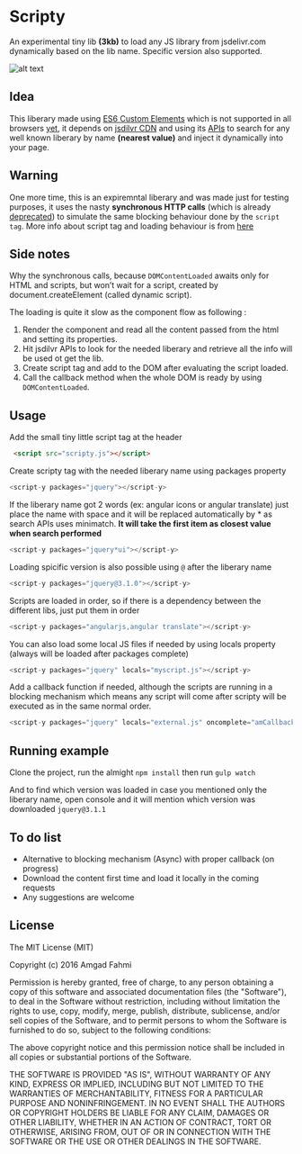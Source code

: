 # Scripty

An experimental tiny lib **(3kb)** to load any JS library from jsdelivr.com dynamically based on the lib name. Specific version also supported.


![alt text](http://i3.cpcache.com/product/488780976/experimental_bumper_bumper_sticker.jpg?width=225&height=225&Filters=%5B%7B%22name%22%3A%22background%22%2C%22value%22%3A%22F2F2F2%22%2C%22sequence%22%3A2%7D%5D)

## Idea

This liberary made using [ES6 Custom Elements](https://developers.google.com/web/fundamentals/getting-started/primers/customelements#jsapi) which is not supported in all browsers [yet](http://caniuse.com/#search=custom%20elements%20v1), it depends on [jsdilvr CDN](https://www.jsdelivr.com/) and using its [APIs](https://github.com/jsdelivr/api) to search for any well known liberary by name **(nearest value)** and inject it dynamically into your page.

## Warning

One more time, this is an expiremntal liberary and was made just for testing purposes, it uses the nasty **synchronous HTTP calls** (which is already [deprecated](https://xhr.spec.whatwg.org/#the-open()-method)) to simulate the same blocking behaviour done by the `script tag`. More info about script tag and loading behaviour is from [here](http://javascript.info/tutorial/onload-ondomcontentloaded) 

## Side notes

Why the synchronous calls, because `DOMContentLoaded` awaits only for HTML and scripts, but won’t wait for a script, created by document.createElement (called dynamic script). 

The loading is quite it slow as the component flow as following : 

1. Render the component and read all the content passed from the html and setting its properties. 
2. Hit jsdilvr APIs to look for the needed liberary and retrieve all the info will be used ot get the lib. 
3. Create script tag and add to the DOM after evaluating the script loaded. 
4. Call the callback method when the whole DOM is ready by using `DOMContentLoaded`.


## Usage
Add the small tiny little script tag at the header
```html
 <script src="scripty.js"></script>
```
Create scripty tag with the needed liberary name using packages property 
```javascript
<script-y packages="jquery"></script-y>
```
If the liberary name got 2 words (ex: angular icons or angular translate) just place the name with space and it will be replaced automatically by * as search APIs uses minimatch. **It will take the first item as closest value when search performed**
```javascript
<script-y packages="jquery*ui"></script-y>
```
Loading spicific version is also possible using `@` after the liberary name 
```javascript
<script-y packages="jquery@3.1.0"></script-y>
```
Scripts are loaded in order, so if there is a dependency between the different libs, just put them in order  
```javascript
<script-y packages="angularjs,angular translate"></script-y>
```
You can also load some local JS files if needed by using locals property (always will be loaded after packages complete)
```javascript
<script-y packages="jquery" locals="myscript.js"></script-y>
```
Add a callback function if needed, although the scripts are running in a blocking mechanism which means any script will come after scripty will be executed as in the same normal order. 
```javascript
<script-y packages="jquery" locals="external.js" oncomplete="amCallbackFunc()" ></script-y>
```  

## Running example
Clone the project, run the almight `npm install` then run `gulp watch`

And to find which version was loaded in case you mentioned only the liberary name, open console and it will mention which version was downloaded `jquery@3.1.1`

## To do list

* Alternative to blocking mechanism (Async) with proper callback (on progress)
* Download the content first time and load it locally in the coming requests 
* Any suggestions are welcome 


## License

The MIT License (MIT)

Copyright (c) 2016 Amgad Fahmi

Permission is hereby granted, free of charge, to any person obtaining a copy
of this software and associated documentation files (the "Software"), to deal
in the Software without restriction, including without limitation the rights
to use, copy, modify, merge, publish, distribute, sublicense, and/or sell
copies of the Software, and to permit persons to whom the Software is
furnished to do so, subject to the following conditions:

The above copyright notice and this permission notice shall be included in all
copies or substantial portions of the Software.

THE SOFTWARE IS PROVIDED "AS IS", WITHOUT WARRANTY OF ANY KIND, EXPRESS OR
IMPLIED, INCLUDING BUT NOT LIMITED TO THE WARRANTIES OF MERCHANTABILITY,
FITNESS FOR A PARTICULAR PURPOSE AND NONINFRINGEMENT. IN NO EVENT SHALL THE
AUTHORS OR COPYRIGHT HOLDERS BE LIABLE FOR ANY CLAIM, DAMAGES OR OTHER
LIABILITY, WHETHER IN AN ACTION OF CONTRACT, TORT OR OTHERWISE, ARISING FROM,
OUT OF OR IN CONNECTION WITH THE SOFTWARE OR THE USE OR OTHER DEALINGS IN THE
SOFTWARE.